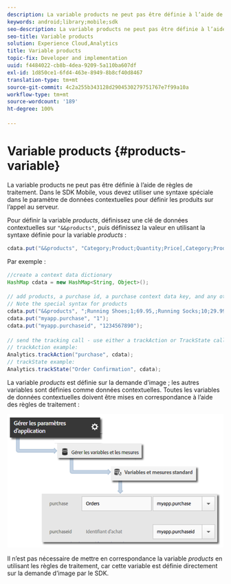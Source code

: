 ```yaml
---
description: La variable products ne peut pas être définie à l’aide de règles de traitement. Dans le SDK Mobile, vous devez utiliser une syntaxe spéciale dans le paramètre de données contextuelles pour définir les produits sur l’appel au serveur.
keywords: android;library;mobile;sdk
seo-description: La variable products ne peut pas être définie à l’aide de règles de traitement. Dans le SDK Mobile, vous devez utiliser une syntaxe spéciale dans le paramètre de données contextuelles pour définir les produits sur l’appel au serveur.
seo-title: Variable products
solution: Experience Cloud,Analytics
title: Variable products
topic-fix: Developer and implementation
uuid: f4484022-cb8b-4dea-9209-5a110ba607df
exl-id: 1d850ce1-6fd4-463e-8949-8b8cf40d8467
translation-type: tm+mt
source-git-commit: 4c2a255b343128d2904530279751767e7f99a10a
workflow-type: tm+mt
source-wordcount: '189'
ht-degree: 100%

---
```


# Variable products {#products-variable}

La variable products ne peut pas être définie à l’aide de règles de traitement. Dans le SDK Mobile, vous devez utiliser une syntaxe spéciale dans le paramètre de données contextuelles pour définir les produits sur l’appel au serveur.

Pour définir la variable *products*, définissez une clé de données contextuelles sur `"&&products"`, puis définissez la valeur en utilisant la syntaxe définie pour la variable *products* :

```java
cdata.put("&&products", "Category;Product;Quantity;Price[,Category;Product;Quantity;Price]");
```

Par exemple :

```java
//create a context data dictionary 
HashMap cdata = new HashMap<String, Object>(); 
 
// add products, a purchase id, a purchase context data key, and any other data you want to collect. 
// Note the special syntax for products 
cdata.put("&&products", ";Running Shoes;1;69.95,;Running Socks;10;29.99"); 
cdata.put("myapp.purchase", "1"); 
cdata.put("myapp.purchaseid", "1234567890"); 
 
// send the tracking call - use either a trackAction or TrackState call. 
// trackAction example: 
Analytics.trackAction("purchase", cdata); 
// trackState example: 
Analytics.trackState("Order Confirmation", cdata);
```

La variable *products* est définie sur la demande d’image ; les autres variables sont définies comme données contextuelles. Toutes les variables de données contextuelles doivent être mises en correspondance à l’aide des règles de traitement :

![](assets/map-products.png)

Il n’est pas nécessaire de mettre en correspondance la variable  *products* en utilisant les règles de traitement, car cette variable est définie directement sur la demande d’image par le SDK.
